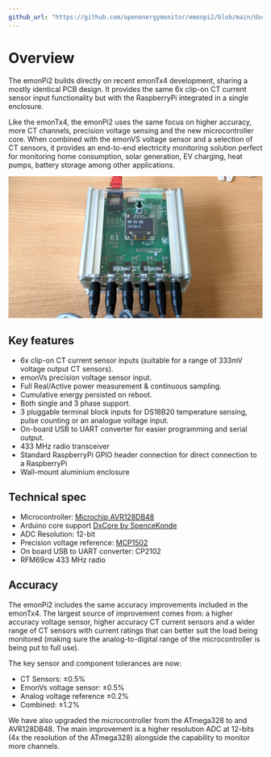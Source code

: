```yaml
---
github_url: "https://github.com/openenergymonitor/emonpi2/blob/main/docs/overview.md"
---
```


# Overview

The emonPi2 builds directly on recent emonTx4 development, sharing a mostly identical PCB design. It provides the same 6x clip-on CT current sensor input functionality but with the RaspberryPi integrated in a single enclosure.

Like the emonTx4, the emonPi2 uses the same focus on higher accuracy, more CT channels, precision voltage sensing and the new microcontroller core. When combined with the emonVS voltage sensor and a selection of CT sensors, it provides an end-to-end electricity monitoring solution perfect for monitoring home consumption, solar generation, EV charging, heat pumps, battery storage among other applications.

![emonPi2.jpg](img/emonPi2.jpg)

## Key features

- 6x clip-on CT current sensor inputs (suitable for a range of 333mV voltage output CT sensors).
- emonVs precision voltage sensor input.
- Full Real/Active power measurement & continuous sampling.
- Cumulative energy persisted on reboot.
- Both single and 3 phase support.
- 3 pluggable terminal block inputs for DS18B20 temperature sensing, pulse counting or an analogue voltage input.
- On-board USB to UART converter for easier programming and serial output.
- 433 MHz radio transceiver
- Standard RaspberryPi GPIO header connection for direct connection to a RaspberryPi
- Wall-mount aluminium enclosure

## Technical spec

- Microcontroller: [Microchip AVR128DB48](https://www.microchip.com/en-us/products/microcontrollers-and-microprocessors/8-bit-mcus/avr-mcus/avr-db)
- Arduino core support [DxCore by SpenceKonde](https://github.com/SpenceKonde/DxCore)
- ADC Resolution: 12-bit
- Precision voltage reference: [MCP1502](https://www.microchip.com/en-us/product/MCP1502)
- On board USB to UART converter: CP2102
- RFM69cw 433 MHz radio

## Accuracy

The emonPi2 includes the same accuracy improvements included in the emonTx4. The largest source of improvement comes from: a higher accuracy voltage sensor, higher accuracy CT current sensors and a wider range of CT sensors with current ratings that can better suit the load being monitored (making sure the analog-to-digital range of the microcontroller is being put to full use).

The key sensor and component tolerances are now:

- CT Sensors: ±0.5%
- EmonVs voltage sensor: ±0.5%
- Analog voltage reference ±0.2%
- Combined: ±1.2%

We have also upgraded the microcontroller from the ATmega328 to and AVR128DB48. The main improvement is a higher resolution ADC at 12-bits (4x the resolution of the ATmega328) alongside the capability to monitor more channels.

